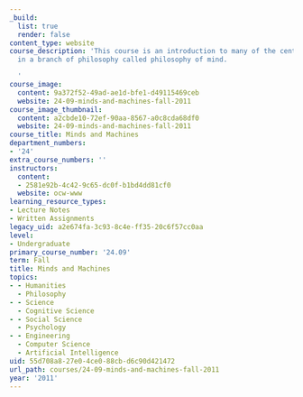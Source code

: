 ```yaml
---
_build:
  list: true
  render: false
content_type: website
course_description: 'This course is an introduction to many of the central issues
  in a branch of philosophy called philosophy of mind.

  '
course_image:
  content: 9a372f52-49ad-ae1d-bfe1-d49115469ceb
  website: 24-09-minds-and-machines-fall-2011
course_image_thumbnail:
  content: a2cbde10-72ef-90aa-8567-a0c8cda68df0
  website: 24-09-minds-and-machines-fall-2011
course_title: Minds and Machines
department_numbers:
- '24'
extra_course_numbers: ''
instructors:
  content:
  - 2581e92b-4c42-9c65-dc0f-b1bd4dd81cf0
  website: ocw-www
learning_resource_types:
- Lecture Notes
- Written Assignments
legacy_uid: a2e674fa-3c93-8c4e-ff35-20c6f57cc0aa
level:
- Undergraduate
primary_course_number: '24.09'
term: Fall
title: Minds and Machines
topics:
- - Humanities
  - Philosophy
- - Science
  - Cognitive Science
- - Social Science
  - Psychology
- - Engineering
  - Computer Science
  - Artificial Intelligence
uid: 55d708a8-27e0-4ce0-88cb-d6c90d421472
url_path: courses/24-09-minds-and-machines-fall-2011
year: '2011'
---
```

